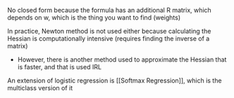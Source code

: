 No closed form because the formula has an additional R matrix, which depends on w, which is the thing you want to find (weights)

In practice, Newton method is not used either because calculating the Hessian is computationally intensive (requires finding the inverse of a matrix)
- However, there is another method used to approximate the Hessian that is faster, and that is used IRL


An extension of logistic regression is [[Softmax Regression]], which is the multiclass version of it
